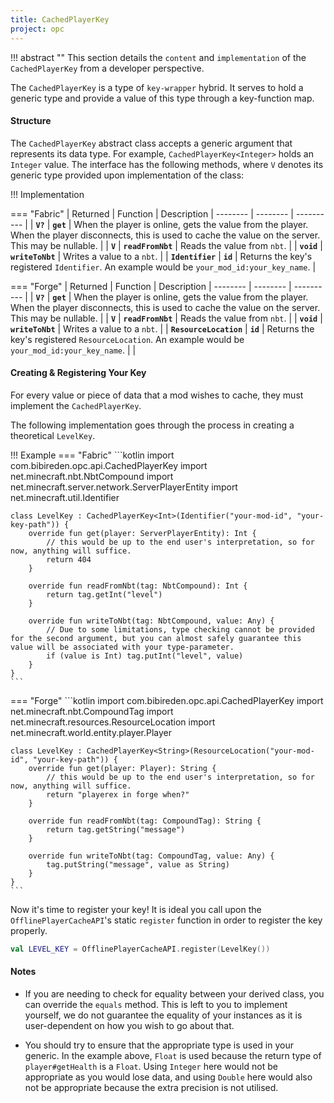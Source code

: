 ```yaml
---
title: CachedPlayerKey
project: opc
---
```


!!! abstract ""
    This section details the `content` and `implementation` of the `CachedPlayerKey` from a developer perspective.

The `CachedPlayerKey` is a type of `key-wrapper` hybrid. It serves to hold a generic type and provide a value of this type through a key-function map.

#### Structure

The `CachedPlayerKey` abstract class accepts a generic argument that represents its data type. For example, `CachedPlayerKey<Integer>` holds an `Integer` value. The interface has the following methods, where `V` denotes its generic type provided upon implementation of the class:

!!! Implementation

=== "Fabric"
    | Returned | Function | Description 
    | -------- | -------- | ---------- |
    | **`V?`** | **`get`** | When the player is online, gets the value from the player. When the player disconnects, this is used to cache the value on the server. This may be nullable. |
    | **`V`** | **`readFromNbt`** | Reads the value from `nbt`. |
    | **`void`** | **`writeToNbt`** | Writes a value to a `nbt`. |
    | **`Identifier`** | **`id`** | Returns the key's registered `Identifier`. An example would be `your_mod_id:your_key_name`. |

=== "Forge"
    | Returned | Function | Description 
    | -------- | -------- | ---------- |
    | **`V?`** | **`get`** | When the player is online, gets the value from the player. When the player disconnects, this is used to cache the value on the server. This may be nullable. |
    | **`V`** | **`readFromNbt`** | Reads the value from `nbt`. |
    | **`void`** | **`writeToNbt`** | Writes a value to a `nbt`. |
    | **`ResourceLocation`** | **`id`** | Returns the key's registered `ResourceLocation`. An example would be `your_mod_id:your_key_name`. |                                                       |

#### Creating & Registering Your Key

For every value or piece of data that a mod wishes to cache, they must implement the `CachedPlayerKey`.

The following implementation goes through the process in creating a theoretical `LevelKey`.

!!! Example
=== "Fabric"
    ```kotlin
    import com.bibireden.opc.api.CachedPlayerKey
    import net.minecraft.nbt.NbtCompound
    import net.minecraft.server.network.ServerPlayerEntity
    import net.minecraft.util.Identifier

    class LevelKey : CachedPlayerKey<Int>(Identifier("your-mod-id", "your-key-path")) {
        override fun get(player: ServerPlayerEntity): Int {
            // this would be up to the end user's interpretation, so for now, anything will suffice.
            return 404
        }

        override fun readFromNbt(tag: NbtCompound): Int {
            return tag.getInt("level")
        }

        override fun writeToNbt(tag: NbtCompound, value: Any) {
            // Due to some limitations, type checking cannot be provided for the second argument, but you can almost safely guarantee this value will be associated with your type-parameter.
            if (value is Int) tag.putInt("level", value)
        }
    }
    ```
=== "Forge"
    ```kotlin
    import com.bibireden.opc.api.CachedPlayerKey
    import net.minecraft.nbt.CompoundTag
    import net.minecraft.resources.ResourceLocation
    import net.minecraft.world.entity.player.Player

    class LevelKey : CachedPlayerKey<String>(ResourceLocation("your-mod-id", "your-key-path")) {
        override fun get(player: Player): String {
            // this would be up to the end user's interpretation, so for now, anything will suffice.
            return "playerex in forge when?"
        }

        override fun readFromNbt(tag: CompoundTag): String {
            return tag.getString("message")
        }

        override fun writeToNbt(tag: CompoundTag, value: Any) {
            tag.putString("message", value as String)
        }
    }
    ```

Now it's time to register your key! It is ideal you call upon the `OfflinePlayerCacheAPI`'s static `register` function in order to register the key properly.

```kotlin title="ExampleMod.kt"
val LEVEL_KEY = OfflinePlayerCacheAPI.register(LevelKey())
```

#### Notes

- If you are needing to check for equality between your derived class, you can override the `equals` method. This is left to you to implement yourself, we do not guarantee the equality of your instances as it is user-dependent on how you wish to go about that.

- You should try to ensure that the appropriate type is used in your generic. In the example above, `Float` is used because the return type of `player#getHealth` is a `Float`. Using `Integer` here would not be appropriate as you would lose data, and using `Double` here would also not be appropriate because the extra precision is not utilised.